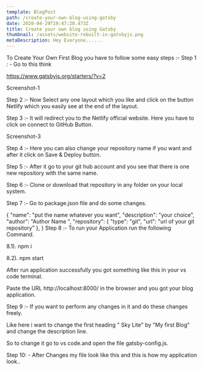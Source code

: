 ```yaml
---
template: BlogPost
path: /create-your-own-blog-using-gatsby
date: 2020-04-29T19:47:20.473Z
title: Create your own blog using Gatsby
thumbnail: /assets/website-rebuilt-in-gatsbyjs.png
metaDescription: Hey Everyone......
---
```

To Create Your Own First Blog you have to follow some easy steps :- Step 1 : - Go to this think

<https://www.gatsbyjs.org/starters/?v=2>

Screenshot-1

Step 2 :- Now Select any one layout which you like and click on the button Netlify which you easily see at the end of the layout.

Step 3 :- It will redirect you to the Netlify official website. Here you have to click on connect to GitHub Button.

Screenshot-3

Step 4 :- Here you can also change your repository name if you want and after it click on Save & Deploy button.

Step 5 :- After it go to your git hub account and you see that there is one new repository with the same name.

Step 6 :- Clone or download that repository in any folder on your local system.

Step 7 :- Go to package.json file and do some changes.

{   "name": "put the name whatever you want",
  "description": "your choice",
  "author": "Author Name <Authormailid>",   "repository": {
    "type": "git",
    "url": "url of your git repository"
      },
   }
Step 8 :- To run your Application run the following Command.

8.1). npm i

8.2). npm start

After run application successfully you got something like this in your vs code terminal.

Paste the URL http://localhost:8000/ in the browser and you got your blog application.

Step 9 :- If you want to perform any changes in it and do these changes freely.

Like here i want to change the first heading " Sky Lite" by "My first Blog" and change the description line.

So to change it go to vs code.and open the file gatsby-config.js.

Step 10: - After Changes my file look like this and this is how my application look..